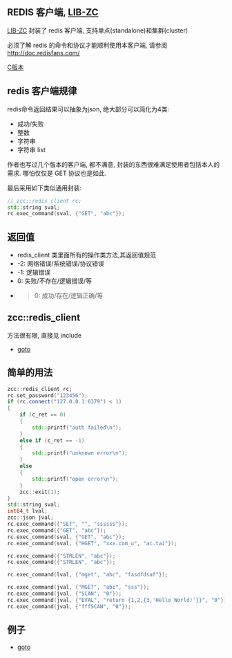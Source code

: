 
## REDIS 客户端, [LIB-ZC](./README.md)

[LIB-ZC](./README.md) 封装了 redis 客户端,
支持单点(standalone)和集群(cluster)

必须了解 redis 的命令和协议才能顺利使用本客户端, 请参阅 http://doc.redisfans.com/

[C版本](./redis_client.md)

## redis 客户端规律

redis命令返回结果可以抽象为json, 绝大部分可以简化为4类:
* 成功/失败
* 整数
* 字符串
* 字符串 list

作者也写过几个版本的客户端, 都不满意, 封装的东西很难满足使用者包括本人的需求. 哪怕仅仅是 GET 协议也是如此.

最后采用如下类似通用封装:

``` c++
// zcc::redis_client rc;
std::string sval;
rc.exec_command(sval, {"GET", "abc"});
```

## 返回值
* redis_client 类里面所有的操作类方法,其返回值规范
* -2: 网络错误/系统错误/协议错误
* -1: 逻辑错误
*  0: 失败/不存在/逻辑错误/等
* >0: 成功/存在/逻辑正确/等

## zcc::redis_client

方法很有限, 直接见 include

* [goto](../include/zcc/zcc_redis.h)


## 简单的用法

```c++
zcc::redis_client rc;
rc.set_password("123456");
if (rc.connect("127.0.0.1:6379") < 1)
{
    if (c_ret == 0)
    {
        std::printf("auth failed\n");
    }
    else if (c_ret == -1)
    {
        std::printf("unknown error\n");
    }
    else
    {
        std::printf("open error\n");
    }
    zcc::exit(1);
}
std::string sval;
int64_t lval;
zcc::json jval;
rc.exec_command({"SET", "", "ssssss"});
rc.exec_command({"GET", "abc"});
rc.exec_command(sval, {"GET", "abc"});
rc.exec_command(sval, {"HGET", "xxx.com_u", "ac.tai"});

rc.exec_command({"STRLEN", "abc"});
rc.exec_command({"STRLEN", "abc"});

rc.exec_command(lval, {"mget", "abc", "fasdfdsaf"});

rc.exec_command(jval, {"MGET", "abc", "sss"});
rc.exec_command(jval, {"SCAN", "0"});
rc.exec_command(jval, {"EVAL", "return {1,2,{3,'Hello World!'}}", "0"});
rc.exec_command(jval, {"fffSCAN", "0"});
```

## 例子

* [goto](../cpp_sample/redis/)

